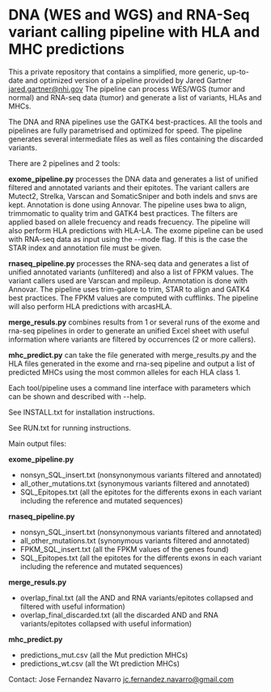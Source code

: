 # DNA (WES and WGS) and RNA-Seq variant calling pipeline with HLA and MHC predictions
This a private repository that contains a simplified, more generic, up-to-date
and optimized version of a pipeline provided by Jared Gartner <jared.gartner@nhi.gov>
The pipeline can process WES/WGS (tumor and normal) and RNA-seq data (tumor)
and generate a list of variants, HLAs and MHCs. 

The DNA and RNA pipelines use the GATK4 best-practices.
All the tools and pipelines are fully parametrised and optimized for speed. 
The pipeline generates several intermediate files as well as files containing
the discarded variants.

There are 2 pipelines and 2 tools:

**exome_pipeline.py** processes the DNA data and generates a list of unified
filtered and annotated variants and their epitotes. The variant callers
are Mutect2, Strelka, Varscan and SomaticSniper and both indels and snvs are
kept. Annotation is done using Annovar. 
The pipeline uses bwa to align, trimmomatic to quality trim and GATK4
best practices. The filters are applied based on allele frecuency and reads
frecuency. The pipeline will also perform HLA predictions with HLA-LA.
The exome pipeline can be used with RNA-seq data as input using the --mode
flag. If this is the case the STAR index and annotation file must be given.

**rnaseq_pipeline.py** processes the RNA-seq data and generates a list of unified
annotated variants (unfiltered) and also a list of FPKM values. The variant
callers used are Varscan and mpileup. Annmotation is done with Annovar.
The pipeline uses trim-galore to trim,
STAR to align and GATK4 best practices. The FPKM values are computed with
cufflinks. The pipeline will also perform HLA predictions with arcasHLA.

**merge_resuls.py** combines results from 1 or several runs of the exome and rna-seq
pipelines in order to generate an unified Excel sheet with useful information where
variants are filtered by occurrences (2 or more callers). 

**mhc_predict.py** can take the file generated with merge_results.py and the HLA files
generated in the exome and rna-seq pipeline and output a list of predicted MHCs
using the most common alleles for each HLA class 1. 

Each tool/pipeline uses a command line interface with parameters which
can be shown and described with --help.

See INSTALL.txt for installation instructions. 

See RUN.txt for running instructions.

Main output files:

**exome_pipeline.py** 
- nonsyn_SQL_insert.txt (nonsynonymous variants filtered and annotated)
- all_other_mutations.txt (synonymous variants filtered and annotated)
- SQL_Epitopes.txt (all the epitotes for the differents exons in each variant including the reference and mutated sequences)

**rnaseq_pipeline.py** 
- nonsyn_SQL_insert.txt (nonsynonymous variants filtered and annotated)
- all_other_mutations.txt (synonymous variants filtered and annotated)
- FPKM_SQL_insert.txt (all the FPKM values of the genes found)
- SQL_Epitopes.txt (all the epitotes for the differents exons in each variant including the reference and mutated sequences)

**merge_resuls.py** 
- overlap_final.txt (all the AND and RNA variants/epitotes collapsed and filtered with useful information)
- overlap_final_discarded.txt (all the discarded AND and RNA variants/epitotes collapsed with useful information)

**mhc_predict.py** 
- predictions_mut.csv (all the Mut prediction MHCs)
- predictions_wt.csv (all the Wt prediction MHCs)

Contact: Jose Fernandez Navarro <jc.fernandez.navarro@gmail.com>


